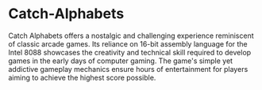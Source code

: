 # Catch-Alphabets
<p>
Catch Alphabets offers a nostalgic and challenging experience reminiscent of classic arcade games. Its reliance on 16-bit assembly language for the Intel 8088 showcases the creativity and technical skill required to develop games in the early days of computer gaming. The game's simple yet addictive gameplay mechanics ensure hours of entertainment for players aiming to achieve the highest score possible.</p>